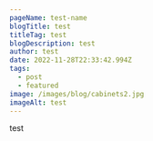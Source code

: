 ```yaml
---
pageName: test-name
blogTitle: test
titleTag: test
blogDescription: test
author: test
date: 2022-11-28T22:33:42.994Z
tags:
  - post
  - featured
image: /images/blog/cabinets2.jpg
imageAlt: test
---
```

t﻿est